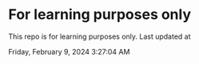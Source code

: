 # For learning purposes only
This repo is for learning purposes only.
Last updated at

Friday, February 9, 2024 3:27:04 AM

